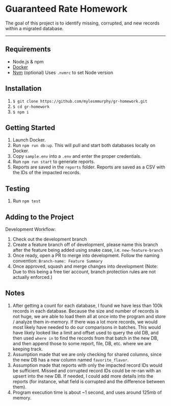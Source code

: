 # Guaranteed Rate Homework

The goal of this project is to identify missing, corrupted, and new records within a migrated database.

---
## Requirements

* Node.js & npm
* [Docker](https://docs.docker.com/get-docker/)
* [Nvm](https://github.com/nvm-sh/nvm) (optional) Uses `.nvmrc` to set Node version


## Installation

1. `$ git clone https://github.com/mylesmmurphy/gr-homework.git`
2. `$ cd gr-homework`
3. `$ npm i`

## Getting Started

1. Launch Docker.
2. Run `npm run db:up`. This will pull and start both databases locally on Docker.
3. Copy `sample.env` into a `.env` and enter the proper credentials.
4. Run `npm run start` to generate reports.
5. Reports are saved in the `reports` folder. Reports are saved as a CSV with the IDs of the impacted records.

## Testing
1. Run `npm test`

## Adding to the Project

Development Workflow:
1. Check out the development branch
2. Create a feature branch off of development, please name this branch after the feature being added using snake case, i.e. `new-feature-branch`
3. Once ready, open a PR to merge into development. Follow the naming convention: `Branch-name: Feature Summary`
4. Once approved, squash and merge changes into development (Note: Due to this being a free tier account, branch protection rules are not actually enforced.)

## Notes

1. After getting a count for each database, I found we have less than 100k records in each database. Because the size and number of records is not huge, we are able to load them all at once into the program and store / analyze them in-memory. If there was a lot more records, we would most likely have needed to do our comparisons in batches. This would have likely looked like a limit and offset used to query the old DB, and then used `where in` to find the records from that batch in the new DB, and then append those to some report, file, DB, etc. where we are keeping track.
2. Assumption made that we are only checking for shared columns, since the new DB has a new column named `favorite_flavor`.
3. Assumption made that reports with only the impacted record IDs would be sufficient. Missed and corrupted record IDs could be re-ran with an upsert into the new DB. If needed, I could add more details into the reports (for instance, what field is corrupted and the difference between them).
4. Program execution time is about ~1 second, and uses around 125mb of memory.
